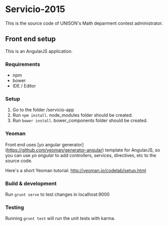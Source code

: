 # Servicio-2015

This is the source code of UNISON's Math deparment contest administrator. 

## Front end setup

This is an AngularJS application.

### Requirements

+ npm
+ bower
+ IDE / Editor

### Setup

1. Go to the folder /servicio-app
2. Run `npm install`. node_modules folder should be created.
3. Run `bower install`. bower_components folder should be created.

### Yeoman

Front end uses [yo angular generator] (https://github.com/yeoman/generator-angular) template for AngularJS, so you can use *yo angular* to add controllers, services, directives, etc  to the source code.

Here's a short Yeoman tutorial: http://yeoman.io/codelab/setup.html

### Build & development

Run `grunt serve` to test changes in localhost:9000

### Testing

Running `grunt test` will run the unit tests with karma.

